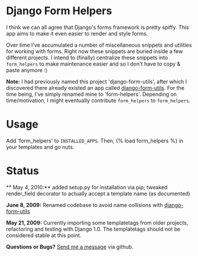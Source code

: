 Django Form Helpers
===================

I think we can all agree that Django's forms framework is pretty spiffy.  This app aims to make it even easier to render and style forms.

Over time I've accumulated a number of miscellaneous snippets and utilities for working with forms.   Right now these snippets are buried inside a few different projects.  I intend to (finally) centralize these snippets into `form_helpers` to make maintenance easier and so I don't have to copy & paste anymore :)

**Note:** I had previously named this project 'django-form-utils', after which I discovered there already existed an app called [django-form-utils](https://launchpad.net/django-form-utils).  For the time being, I've simply renamed mine to 'form-helpers'.  Depending on time/motivation, I might eventually contribute `form_helpers` to `form_helpers`.

Usage
=====

Add 'form_helpers' to `INSTALLED_APPS`. Then, {% load form_helpers %} in your templates and go nuts.

Status
======

** May 4, 2010:** added setup.py for installation via pip; tweaked render_field decorator to actually accept a template name (as documented)

**June 8, 2009:** Renamed codebase to avoid name collisions with [django-form-utils](https://launchpad.net/django-form-utils)

**May 21, 2009:** Currently importing some templatetags from older projects, refactoring and testing with Django 1.0.  The templatetags should not be considered stable at this point.

**Questions or Bugs?** [Send me a message](http://github.com/inbox/new/kylefox) via github.